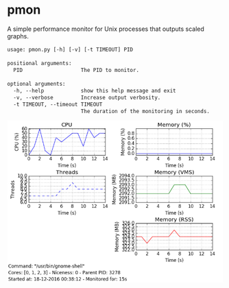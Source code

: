 # pmon
A simple performance monitor for Unix processes that outputs scaled graphs.

```
usage: pmon.py [-h] [-v] [-t TIMEOUT] PID

positional arguments:
  PID                   The PID to monitor.

optional arguments:
  -h, --help            show this help message and exit
  -v, --verbose         Increase output verbosity.
  -t TIMEOUT, --timeout TIMEOUT
                        The duration of the monitoring in seconds.
```

![Sample output](https://raw.githubusercontent.com/nmaggioni/pmon/master/example.png)